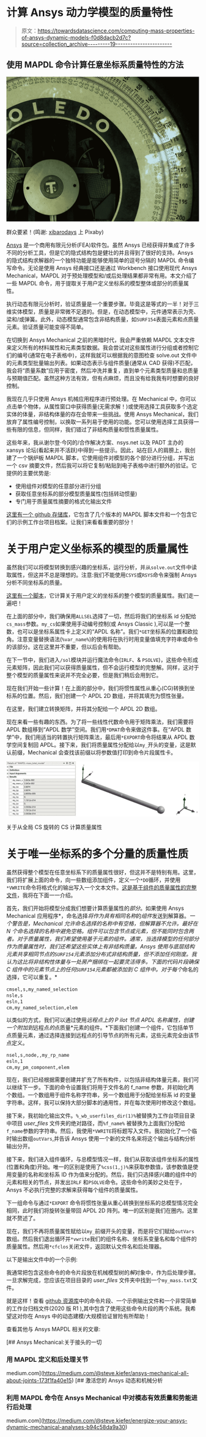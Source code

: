 # 计算 Ansys 动力学模型的质量特性

> 原文：<https://towardsdatascience.com/computing-mass-properties-of-ansys-dynamic-models-f0d8dacb2d7c?source=collection_archive---------19----------------------->

## 使用 MAPDL 命令计算任意坐标系质量特性的方法

![](img/c00d6304965dbe213aac68ed8177edba.png)

群众要紧！(鸣谢: [xibarodays](https://pixabay.com/photos/number-vintage-scale-toledo-green-1943293/) 上 Pixaby)

[Ansys](https://www.ansys.com/) 是一个商用有限元分析(FEA)软件包。虽然 Ansys 已经获得并集成了许多不同的分析工具，但是它的隐式结构包是健壮的并且得到了很好的支持。Ansys 的隐式结构求解器的一个独特功能是能够使用简单的逗号分隔的 MAPDL 命令编写命令。无论是使用 Ansys 经典接口还是通过 Workbench 接口使用现代 Ansys Mechanical，MAPDL 对于预处理模型和/或后处理结果都非常有用。本文介绍了一些 MAPDL 命令，用于提取关于用户定义坐标系的模型整体或部分的质量属性。

执行动态有限元分析时，验证质量是一个重要步骤。毕竟这是等式的一半！对于三维实体模型，质量是非常微不足道的。但是，在动态模型中，元件通常表示为壳、梁和/或弹簧。此外，动态模型通常包含非结构质量，如`SURF154`表面元素和点质量元素。验证质量可能变得不简单。

在切换到 Ansys Mechanical 之前的黑暗时代，我会严重依赖 MAPDL 文本文件来定义所有的材料属性和元素类型数据。我会尝试对这些属性进行分组或者控制它们的编号(通常在电子表格中)，这样我就可以根据我的意图检查 solve.out 文件中的元素类型批量输出列表。如果动态表示与组件质量(通常从 CAD 获得)不匹配，我会将“质量系数”应用于密度，然后冲洗并重复，直到单个元素类型质量和总质量与预期值匹配。虽然这种方法有效，但有点麻烦，而且没有给我我有时想要的良好控制。

我现在几乎只使用 Ansys 机械应用程序进行预处理。在 Mechanical 中，你可以点击单个物体，从属性窗口中获得质量(无需求解！)或使用选择工具获取多个选定实体的体量，非结构体量的存在会带来一些挑战。使用 Ansys Mechanical，我们放弃了属性编号控制，以换取一系列易于使用的功能。您可以使用选择工具获得一些有限的信息，但同样，我们错过了非结构质量和惯性质量属性。

这些年来，我从谢尔登·今冈的/合作解决方案、nsys.net 以及 PADT 主办的 xansys 论坛(看起来并不活跃)中得到一些提示。因此，站在巨人的肩膀上，我创建了一个锅炉板 MAPDL 脚本，它使用组件对模型的各个部分进行分组，并写出一个 csv 摘要文件，然后我可以将它复制/粘贴到电子表格中进行额外的验证。它提供的主要优势是:

*   使用组件对模型的任意部分进行分组
*   获取任意坐标系的部分模型质量属性(包括转动惯量)
*   专门用于质量属性摘要的格式化输出文件

[这里有一个 github 存储库](https://github.com/shkiefer/MAPDL-Medium/tree/master/Mass)，它包含了几个版本的 MAPDL 脚本文件和一个包含它们的示例工作台项目档案。让我们来看看重要的部分！

# 关于用户定义坐标系的模型的质量属性

虽然我们可以将模型转换到感兴趣的坐标系，运行分析，并从`solve.out`文件中读取属性，但这并不总是理想的。注意:我们不能使用`CSYS`或`RSYS`命令来强制 Ansys 分析不同坐标系的质量。

[这里有一个脚本](https://github.com/shkiefer/MAPDL-Medium/blob/master/Mass/MAPDL-mass_total_model.txt)，它计算关于用户定义的坐标系的整个模型的质量属性。我们走一遍吧！

在上面的部分中，我们确保用`ALLSEL`选择了一切，然后将我们的坐标系 id 分配给`cs_mass`参数。`my_cs`如果使用手动编号控制(或 Ansys Classic ),可以是一个整数，也可以是坐标系属性卡上定义的“APDL 名称”。我们`*GET`坐标系的位置和欧拉角。注意变量替换语法(`%var_name%`)的使用将在执行时用变量值填充字符串或命令的该部分。这在这里并不重要，但以后会有帮助。

在下一节中，我们进入`/sol`模块并运行魔法命令(`IRLF`、& `PSOLVE`)，这些命令形成元素矩阵，因此我们可以获得质量属性，但不会运行模型的完整解。同样，这对于整个模型的质量属性来说并不完全必要，但是我们稍后会用到它。

现在我们开始一些计算！在上面的部分中，我们将惯性属性从重心(CG)转换到坐标系的位置。然后，我们创建一个 APDL 2D 数组，并将其填充为惯性张量。

在这里，我们建立转换矩阵，并将其分配给一个 APDL 2D 数组。

现在来看一些有趣的东西。为了将一些线性代数命令用于矩阵乘法，我们需要将 APDL 数组移到“APDL 数学”空间。我们用`*DMAT`命令来做这件事。在“APDL 数学”中，我们用适当的转置执行矩阵乘法，最后用`*EXPORT`命令将结果从 APDL 数学空间复制回 APDL。接下来，我们将质量属性分配给以`my_`开头的变量，这是默认前缀，Mechanical 会查找该前缀以将参数值打印到命令片段属性卡。

![](img/0c41f86a80f46e3387cb14613364dc60.png)

关于从全局 CS 旋转的 CS 计算质量属性

# 关于唯一坐标系的多个分量的质量性质

虽然获得整个模型在任意坐标系下的质量属性很好，但这并不是特别有用。这里，我们将扩展上面的命令，向一些数组添加组件，定义一个`*DO`循环，并使用`*VWRITE`命令将格式化的输出写入一个文本文件。[这是基于组件的质量属性的完整文件](https://github.com/shkiefer/MAPDL-Medium/blob/master/Mass/MAPDL-mass_by_component.txt)，我将在下面一一介绍。

首先，我们开始将模型分成我们想要计算质量属性的*部分*。如果使用 Ansys Mechanical 应用程序*，命名选择*将作为具有相同名称*的*组件*发送到解算器。*一个警告是，Mechanical 允许命名选择的名称中有空格，但解算器不允许。最好在 N 个命名选择的名称中避免空格。组件可以包含节点或元素，但不能同时包含两者。对于质量属性，我们希望使用基于元素的组件。通常，当选择模型的任何部分作为质量属性时，我们还希望这些实体上有非结构质量。Ansys 使用与底层结构元素共享相同节点的`SURF154`元素添加分布式非结构质量，但不添加任何刚度。我认为这比将非结构性体量与一处房产捆绑在一起要灵活得多。下面的代码片段确保 C *组件*中的元素节点上的任何`SURF154`元素都被添加到 C *组件*中。对于每个*命名的选择，它可以重复。*

```
cmsel,s,my_named_selection
nsle,s 
esln,1 
cm,my_named_selection,elem
```

以类似的方式，我们可以通过使用*远程点上的 P *ilot 节点 APDL 名称*属性，创建一个附加到*远程点*的*点质量*元素的组件。*下面我们创建一个组件，它包括单节点质量元素，通过选择连接到远程点的引导节点的所有元素，这些元素完全由该节点定义。

```
nsel,s,node,,my_rp_name
esln,1
cm,my_pm_component,elem
```

现在，我们已经根据需要创建并扩充了所有构件，以包括非结构体量元素，我们可以继续下一步。下面的命令设置我们将用于文件名的 f_name 参数，并初始化两个数组。一个数组用于组件名称字符串，另一个数组用于分配给坐标系 id 的变量字符串。这样，我可以保持大部分脚本的通用性，并在每次使用时修改这个数组。

接下来，我初始化输出文件。`%_wb_userfiles_dir(1)%`被替换为工作台项目目录中项目 *user_files* 文件夹的绝对路径，而`%f_name%` 被替换为上面我们分配给`f_name`参数的字符串。然后，我使用`*VWRITE`将标题写入文件。我初始化了一个临时输出数组`outVars`,并告诉 Ansys 使用一个新的文件名来将这个输出与结构分析输出分开。

接下来，我们进入组件循环，与总模型情况一样，我们从获取该组件坐标系的属性(位置和角度)开始。唯一的区别是使用了`%css(1,j)%`来获取参数值，该参数值是使用变量的名称和坐标系 ID 作为值来分配的。然后，我们只选择感兴趣的组件中的元素和相关的节点，并发出`IRLF` 和`PSOLVE`命令。这些命令的美妙之处在于，Ansys 不必执行完整的求解来获得每个组件的质量属性。

下一组命令与通过`*EXPORT` 命令将惯性张量从重心转换到坐标系的总模型情况完全相同，此时我们将旋转张量带回 APDL 2D 阵列。唯一的区别是我们在圈内。这里就不赘述了。

现在，我们不再将质量属性赋给以`my_`前缀开头的变量，而是将它们赋给`outVars`数组。然后我们退出循环并`*vwrite`我们的组件名称、坐标系变量名和每个组件的质量属性。然后用`*cfclos`关闭文件，返回默认文件名和后处理器。

以下是输出文件中的一个示例:

我通常把包含这些命令的命令片段放在机械模型树的*解*对象中，作为后处理步骤。一旦求解完成，您应该在项目目录的 *user_files* 文件夹中找到一个`my_mass.txt`文件。

就是这样！查看 [github 资源库](https://github.com/shkiefer/MAPDL-Medium/tree/master/Mass)中的命令片段、一个示例输出文件和一个非常简单的工作台归档文件(2020 版 R1 ),其中包含了使用这些命令片段的两个系统。我希望这对你在 Ansys 中的动态建模/大规模验证冒险有所帮助！

查看其他与 Ansys MAPDL 相关的文章:

[](https://medium.com/@steve.kiefer/ansys-mechanical-all-about-joints-173f1fa40e15) [## Ansys Mechanical:关于接头的一切

### 用 MAPDL 定义和后处理关节

medium.com](https://medium.com/@steve.kiefer/ansys-mechanical-all-about-joints-173f1fa40e15) [](https://medium.com/@steve.kiefer/energize-your-ansys-dynamic-mechanical-analyses-b94c58da9a30) [## 激活您的 Ansys 动态和机械分析

### 利用 MAPDL 命令在 Ansys Mechanical 中对模态有效质量和势能进行后处理

medium.com](https://medium.com/@steve.kiefer/energize-your-ansys-dynamic-mechanical-analyses-b94c58da9a30)